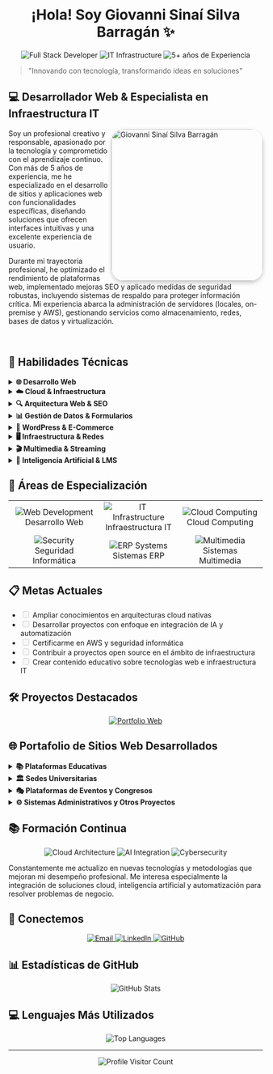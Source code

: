 <h1 align="center">¡Hola! Soy Giovanni Sinaí Silva Barragán ✨</h1>

<div align="center">
  <img src="https://img.shields.io/badge/Developer-Full%20Stack-blue" alt="Full Stack Developer"/>
  <img src="https://img.shields.io/badge/Specialist-IT%20Infrastructure-orange" alt="IT Infrastructure"/>
  <img src="https://img.shields.io/badge/Experience-5%2B%20Years-green" alt="5+ años de Experiencia"/>
</div>

<blockquote>
  <p>"Innovando con tecnología, transformando ideas en soluciones"</p>
</blockquote>

<h2>💻 Desarrollador Web & Especialista en Infraestructura IT</h2>

<img align="right" width="300" style="border-radius: 25px; box-shadow: 0 4px 8px rgba(0, 0, 0, 0.2);" src="https://firebasestorage.googleapis.com/v0/b/marhoani-ed826.appspot.com/o/Fotos_perfil%2FFoto_de_perfil.jpeg?alt=media&token=8ac05ee1-23ab-40c4-a741-192208fb035c" alt="Giovanni Sinaí Silva Barragán"/>

<p>
  Soy un profesional creativo y responsable, apasionado por la tecnología y comprometido con el aprendizaje continuo. Con más de 5 años de experiencia, me he especializado en el desarrollo de sitios y aplicaciones web con funcionalidades específicas, diseñando soluciones que ofrecen interfaces intuitivas y una excelente experiencia de usuario.
</p>

<p>
  Durante mi trayectoria profesional, he optimizado el rendimiento de plataformas web, implementado mejoras SEO y aplicado medidas de seguridad robustas, incluyendo sistemas de respaldo para proteger información crítica. Mi experiencia abarca la administración de servidores (locales, on-premise y AWS), gestionando servicios como almacenamiento, redes, bases de datos y virtualización.
</p>

<br clear="right"/>

<h2>💼 Habilidades Técnicas</h2>

<details>
<summary><b>🌐 Desarrollo Web</b></summary>
<br>

<p>
  <img src="https://img.shields.io/badge/javascript-%23323330.svg?style=for-the-badge&logo=javascript&logoColor=%23F7DF1E" alt="JavaScript"/>
  <img src="https://img.shields.io/badge/html5-%23E34F26.svg?style=for-the-badge&logo=html5&logoColor=white" alt="HTML5"/>
  <img src="https://img.shields.io/badge/css3-%231572B6.svg?style=for-the-badge&logo=css3&logoColor=white" alt="CSS3"/>
  <img src="https://img.shields.io/badge/php-%23777BB4.svg?style=for-the-badge&logo=php&logoColor=white" alt="PHP"/>
  <img src="https://img.shields.io/badge/mysql-%2300f.svg?style=for-the-badge&logo=mysql&logoColor=white" alt="MySQL"/>
  <img src="https://img.shields.io/badge/CodeIgniter-%23EF4223.svg?style=for-the-badge&logo=codeigniter&logoColor=white" alt="CodeIgniter"/>
  <img src="https://img.shields.io/badge/WordPress-%23117AC9.svg?style=for-the-badge&logo=WordPress&logoColor=white" alt="WordPress"/>
  <img src="https://img.shields.io/badge/postgresql-%23316192.svg?style=for-the-badge&logo=postgresql&logoColor=white" alt="PostgreSQL"/>
</p>

</details>

<details>
<summary><b>☁️ Cloud & Infraestructura</b></summary>
<br>

<p>
  <img src="https://img.shields.io/badge/AWS-%23FF9900.svg?style=for-the-badge&logo=amazon-aws&logoColor=white" alt="AWS"/>
  <img src="https://img.shields.io/badge/Linux-FCC624?style=for-the-badge&logo=linux&logoColor=black" alt="Linux"/>
  <img src="https://img.shields.io/badge/git-%23F05033.svg?style=for-the-badge&logo=git&logoColor=white" alt="Git"/>
  <img src="https://img.shields.io/badge/Proxmox-E57000?style=for-the-badge&logo=proxmox&logoColor=white" alt="Proxmox"/>
  <img src="https://img.shields.io/badge/Windows%20Server-0078D6?style=for-the-badge&logo=windows&logoColor=white" alt="Windows Server"/>
</p>

</details>

<details>
<summary><b>🔍 Arquitectura Web & SEO</b></summary>
<br>

<ul>
  <li>
    <strong>Arquitectura de la Información</strong>
    <ul>
      <li>Diseño y gestión de arquitectura de información</li>
      <li>Optimización de sitios web</li>
      <li>SEO (Search Engine Optimization)</li>
    </ul>
  </li>
  <li>
    <strong>Arquitectura de Navegación</strong>
    <ul>
      <li>Diseño de estructuras de navegación</li>
      <li>Usabilidad y experiencia del usuario</li>
    </ul>
  </li>
  <li>
    <strong>Optimización de Página</strong>
    <ul>
      <li>Manejo de cachés</li>
      <li>Optimización de imágenes</li>
      <li>Carga eficiente de recursos</li>
      <li>Redis</li>
    </ul>
  </li>
  <li>
    <strong>Estandarización para SEO</strong>
    <ul>
      <li>Metaetiquetas (títulos, descripciones, Open Graph)</li>
      <li>Datos estructurados</li>
      <li>Etiquetas ALT en imágenes</li>
      <li>Google Site Kit</li>
    </ul>
  </li>
</ul>

</details>

<details>
<summary><b>📊 Gestión de Datos & Formularios</b></summary>
<br>

<ul>
  <li>
    <strong>Formularios para Captación de Clientes</strong>
    <ul>
      <li>Desarrollo e implementación de formularios avanzados</li>
      <li>Integración con bases de datos</li>
      <li>Herramientas de automatización</li>
      <li>Validaciones avanzadas</li>
      <li>Contact Form 7</li>
    </ul>
  </li>
  <li>
    <strong>Control de Registros</strong>
    <ul>
      <li>Gestión y almacenamiento seguro de datos</li>
      <li>Filtrado y categorización de prospectos</li>
      <li>Automatización de reportes y análisis de datos</li>
    </ul>
  </li>
  <li>
    <strong>Monitorización de Eventos</strong>
    <ul>
      <li>Google Analytics</li>
      <li>Meta Pixel</li>
      <li>Query Monitor</li>
    </ul>
  </li>
</ul>

</details>

<details>
<summary><b>🛒 WordPress & E-Commerce</b></summary>
<br>

<ul>
  <li>
    <strong>CMS WordPress</strong>
    <ul>
      <li>Instalación, configuración y mantenimiento</li>
      <li>Constructores: WPBakery, Elementor, Essential Addons</li>
      <li>WooCommerce</li>
      <li>Pasarelas de pago: Stripe, PayPal, OpenPay, Mercado Pago, Conekta</li>
      <li>Integración con Mailchimp, Feeds for YouTube</li>
      <li>Popups personalizados</li>
    </ul>
  </li>
  <li>
    <strong>Gestión de Contenidos y Eventos</strong>
    <ul>
      <li>Administración de archivos y medios</li>
      <li>Sistemas de gestión de eventos</li>
    </ul>
  </li>
  <li>
    <strong>Seguridad y Protección</strong>
    <ul>
      <li>Autenticación en dos pasos (2FA)</li>
      <li>Configuración de seguridad avanzada</li>
      <li>Redirecciones 301</li>
    </ul>
  </li>
</ul>

</details>

<details>
<summary><b>🖥️ Infraestructura & Redes</b></summary>
<br>

<ul>
  <li>
    <strong>Infraestructura de Red LAN y WAN</strong>
    <ul>
      <li>SDN, VPN</li>
      <li>Ubiquiti UniFi, TP-Link Omada</li>
      <li>VLANs, balanceo de cargas, QoS, DPI</li>
    </ul>
  </li>
  <li>
    <strong>Administración de Servidores</strong>
    <ul>
      <li>Servidores Linux</li>
      <li>AWS (Amazon S3, RDS, EC2)</li>
      <li>Proxmox</li>
      <li>Synology, TrueNAS, OpenMediaVault</li>
    </ul>
  </li>
  <li>
    <strong>Gestión de Bases de Datos</strong>
    <ul>
      <li>MySQL, PostgreSQL</li>
      <li>RDS (Amazon)</li>
      <li>Optimización de consultas y rendimiento</li>
      <li>Sistemas de respaldo automatizados</li>
    </ul>
  </li>
  <li>
    <strong>Seguridad y Vigilancia</strong>
    <ul>
      <li>Cámaras IP y analógicas (Dahua, HikVision, Ubiquiti)</li>
      <li>ONVIF</li>
    </ul>
  </li>
</ul>

</details>

<details>
<summary><b>🎬 Multimedia & Streaming</b></summary>
<br>

<ul>
  <li>
    <strong>Producción y Transmisión en Vivo</strong>
    <ul>
      <li>OBS Studio</li>
      <li>ATEM Blackmagic</li>
      <li>Camarás de la línea Cinema</li>
      <li>RODECaster Pro II, e interfaces de audio, mezcadoras de audio, para integración a Streaming</li>
    </ul>
  </li>
</ul>

</details>

<details>
<summary><b>🧠 Inteligencia Artificial & LMS</b></summary>
<br>

<ul>
  <li>
    <strong>Desarrollo con IA</strong>
    <ul>
      <li>GitHub Copilot, Claude, DeepSeek</li>
      <li>Integración de soluciones basadas en IA</li>
    </ul>
  </li>
  <li>
    <strong>Plataformas LMS</strong>
    <ul>
      <li>Administración e instalación de Moodle</li>
      <li>Integración con AWS</li>
      <li>APIs y extensiones personalizadas</li>
      <li>Optimización de recursos y almacenamiento</li>
      <li>Capacitación de usuarios</li>
    </ul>
  </li>
</ul>

</details>

<h2>🚀 Áreas de Especialización</h2>

<div align="center">
  <table>
    <tr>
      <td align="center"><img src="https://img.icons8.com/color/48/000000/code.png" alt="Web Development"/><br>Desarrollo Web</td>
      <td align="center"><img src="https://img.icons8.com/color/48/000000/server.png" alt="IT Infrastructure"/><br>Infraestructura IT</td>
      <td align="center"><img src="https://img.icons8.com/color/48/000000/cloud.png" alt="Cloud Computing"/><br>Cloud Computing</td>
    </tr>
    <tr>
      <td align="center"><img src="https://img.icons8.com/color/48/000000/security-checked.png" alt="Security"/><br>Seguridad Informática</td>
      <td align="center"><img src="https://img.icons8.com/color/48/000000/database.png" alt="ERP Systems"/><br>Sistemas ERP</td>
      <td align="center"><img src="https://img.icons8.com/color/48/000000/video-call.png" alt="Multimedia"/><br>Sistemas Multimedia</td>
    </tr>
  </table>
</div>

<h2>📋 Metas Actuales</h2>

<ul>
  <li><input type="checkbox" disabled> Ampliar conocimientos en arquitecturas cloud nativas</li>
  <li><input type="checkbox" disabled> Desarrollar proyectos con enfoque en integración de IA y automatización</li>
  <li><input type="checkbox" disabled> Certificarme en AWS y seguridad informática</li>
  <li><input type="checkbox" disabled> Contribuir a proyectos open source en el ámbito de infraestructura</li>
  <li><input type="checkbox" disabled> Crear contenido educativo sobre tecnologías web e infraestructura IT</li>
</ul>

<h2>🛠️ Proyectos Destacados</h2>

<div align="center">
  <a href="https://github.com/GioGatDev/GioGatDev">
    <img src="https://img.shields.io/badge/Portfolio%20Web-View%20Project-blueviolet?style=for-the-badge&logo=github" alt="Portfolio Web"/>
  </a>
</div>

<h2>🌐 Portafolio de Sitios Web Desarrollados</h2>

<details>
<summary><b>📚 Plataformas Educativas</b></summary>
<br>

<ul>
  <li><a href="https://campusvirtual.unicla.edu.mx">Campus Virtual UNICLA</a></li>
  <li><a href="https://educacioncontinua.unicla.edu.mx">Educación Continua</a></li>
  <li><a href="https://aulasidiomas.unicla.edu.mx">Aulas de Idiomas</a></li>
  <li><a href="https://programassep.unicla.edu.mx">Programas SEP</a></li>
  <li><a href="https://cursos.unicla.edu.mx">Cursos</a></li>
  <li><a href="https://gdlaltozanovirtual.unicla.edu.mx">Guadalajara Altozano Virtual</a></li>
  <li><a href="https://moraltozanovirtual.unicla.edu.mx">Morelia Altozano Virtual</a></li>
  
</ul>

</details>

<details>
<summary><b>🏛️ Sedes Universitarias</b></summary>
<br>

<ul>
  <li><a href="https://unicla.edu.mx">UNICLA Sede Principal</a></li>
  <li><a href="https://guadalajara.unicla.edu.mx">Sede Guadalajara</a></li>
  <li><a href="https://morelia.unicla.edu.mx">Sede Morelia</a></li>
  <li><a href="https://moreliatrespuentes.unicla.edu.mx">Sede Morelia Tres Puentes</a></li>
  <li><a href="https://aguascalientes.unicla.edu.mx">Sede Aguascalientes</a></li>
  <li><a href="https://uruapan.unicla.edu.mx">Sede Uruapan</a></li>
  <li><a href="https://altozano.unicla.edu.mx">Sede Altozano</a></li>
  <li><a href="https://apatzingan.unicla.edu.mx">Sede Apatzingán</a></li>
  <li><a href="https://lazarocardenas.unicla.edu.mx">Sede Lázaro Cárdenas</a></li>
  <li><a href="https://maravatio.unicla.edu.mx">Sede Maravatío</a></li>
  <li><a href="https://sahuayo.unicla.edu.mx">Sede Sahuayo</a></li>
  <li><a href="https://zitacuaro.unicla.edu.mx">Sede Zitácuaro</a></li>
</ul>

</details>

<details>
<summary><b>🎭 Plataformas de Eventos y Congresos</b></summary>
<br>

<ul>
  <li><a href="https://congreso2019.unicla.edu.mx">Congreso 2019</a></li>
  <li><a href="https://congreso2021.unicla.edu.mx">Congreso 2021</a></li>
  <li><a href="https://congreso2022.unicla.edu.mx">Congreso 2022</a></li>
  <li><a href="https://congreso2023.unicla.edu.mx">Congreso 2023</a></li>
  <li><a href="https://congreso2024.unicla.edu.mx">Congreso 2024</a></li>
  <li><a href="https://congreso-derechopenaltributarioyseguridadsocial.unicla.edu.mx">Congreso de Derecho, Penal, Tributario y Seguridad Social</a></li>
  <li><a href="https://congresosaludpublica.unicla.edu.mx">Congreso de Salud Pública</a></li>
  <li><a href="https://congresoinnovacionynegocios.mx">Congreso de Innovación y Negocios</a></li>
  <li><a href="https://congresouniversitariosalud.mx">Congreso Universitario de Salud</a></li>
  <li><a href="https://universiada.unicla.edu.mx">Universiada</a></li>
  <li><a href="https://unitickets.com.mx">Sistema de Tickets para Eventos</a></li>
  <li><a href="https://concierto.unicla.edu.mx">Concierto</a></li>
</ul>

</details>

<details>
<summary><b>⚙️ Sistemas Administrativos y Otros Proyectos</b></summary>
<br>

<ul>
  <li><a href="https://control-asistencia.unicla.edu.mx">Control de Asistencia</a></li>
  <li><a href="https://directorio.unicla.edu.mx">Directorio Institucional</a></li>
  <li><a href="https://udeporte.unicla.edu.mx">Universidad Deportiva</a></li>
  <li><a href="https://iclam.edu.mx">ICLAM - Instituto Universitario Contemporáneo de las Américas</a></li>
</ul>

</details>

<h2>📚 Formación Continua</h2>

<div align="center">
  <img src="https://img.shields.io/badge/Learning-Cloud%20Architecture-blue?style=for-the-badge&logo=amazon-aws" alt="Cloud Architecture"/>
  <img src="https://img.shields.io/badge/Learning-AI%20Integration-purple?style=for-the-badge&logo=tensorflow" alt="AI Integration"/>
  <img src="https://img.shields.io/badge/Learning-Cybersecurity-red?style=for-the-badge&logo=shield" alt="Cybersecurity"/>
</div>

Constantemente me actualizo en nuevas tecnologías y metodologías que mejoran mi desempeño profesional. Me interesa especialmente la integración de soluciones cloud, inteligencia artificial y automatización para resolver problemas de negocio.

<h2>📩 Conectemos</h2>

<div align="center">
  <a href="mailto:giovannigatfut@gmail.com">
    <img src="https://img.shields.io/badge/Email-Contact%20Me-red?style=for-the-badge&logo=gmail" alt="Email"/>
  </a>
  <a href="https://www.linkedin.com/in/giovanni-sinai-silva-barragan/">
    <img src="https://img.shields.io/badge/LinkedIn-Connect-blue?style=for-the-badge&logo=linkedin" alt="LinkedIn"/>
  </a>
  <a href="https://github.com/GioGatDev">
    <img src="https://img.shields.io/badge/GitHub-Follow-black?style=for-the-badge&logo=github" alt="GitHub"/>
  </a>
</div>

<h2>📊 Estadísticas de GitHub</h2>

<div align="center">
  <img src="https://github-readme-stats.vercel.app/api?username=GioGatDev&show_icons=true&theme=tokyonight" alt="GitHub Stats" />
</div>

<h2>💻 Lenguajes Más Utilizados</h2>

<div align="center">
  <img src="https://github-readme-stats.vercel.app/api/top-langs/?username=GioGatDev&layout=compact&theme=tokyonight" alt="Top Languages" />
</div>

---

<div align="center">
  <img src="https://komarev.com/ghpvc/?username=GioGatDev&label=Profile%20Views&color=0e75b6&style=flat" alt="Profile Visitor Count" />
</div>
